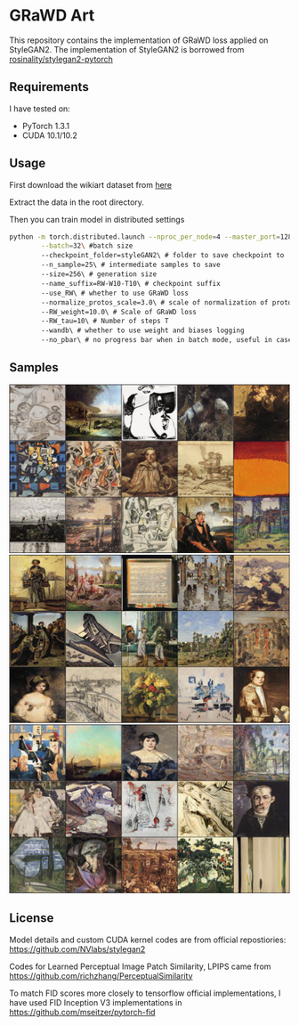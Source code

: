 # GRaWD Art
This repository contains the implementation of GRaWD loss applied on StyleGAN2. The implementation of StyleGAN2 is borrowed from [rosinality/stylegan2-pytorch](https://github.com/rosinality/stylegan2-pytorch) 

## Requirements

I have tested on:

* PyTorch 1.3.1
* CUDA 10.1/10.2

## Usage

First download the wikiart dataset from [here](https://www.dropbox.com/s/ssw0fdcdld50o1g/wikiartimages.zip/)

Extract the data in the root directory.

Then you can train model in distributed settings

```bash
python -m torch.distributed.launch --nproc_per_node=4 --master_port=12895 train.py\
        --batch=32\ #batch size
        --checkpoint_folder=styleGAN2\ # folder to save checkpoint to
        --n_sample=25\ # intermediate samples to save
        --size=256\ # generation size
        --name_suffix=RW-W10-T10\ # checkpoint suffix
        --use_RW\ # whether to use GRaWD loss
        --normalize_protos_scale=3.0\ # scale of normalization of protos
        --RW_weight=10.0\ # Scale of GRaWD loss
        --RW_tau=10\ # Number of steps T
        --wandb\ # whether to use weight and biases logging
        --no_pbar\ # no progress bar when in batch mode, useful in cases of HPCs
```

## Samples

![](sample/sample0.png )
![](sample/sample12.png )
![](sample/sample24.png )





## License

Model details and custom CUDA kernel codes are from official repostiories: https://github.com/NVlabs/stylegan2

Codes for Learned Perceptual Image Patch Similarity, LPIPS came from https://github.com/richzhang/PerceptualSimilarity

To match FID scores more closely to tensorflow official implementations, I have used FID Inception V3 implementations in https://github.com/mseitzer/pytorch-fid
